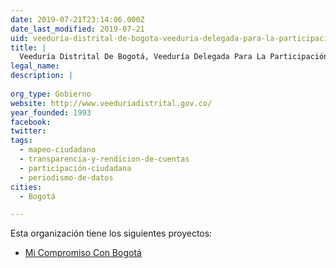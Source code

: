 ```yaml
---
date: 2019-07-21T23:14:06.000Z
date_last_modified: 2019-07-21
uid: veeduria-distrital-de-bogota-veeduria-delegada-para-la-participacion-y-los-programas-especiales
title: |
  Veeduría Distrital De Bogotá, Veeduría Delegada Para La Participación Y Los Programas Especiales
legal_name: 
description: |
  
org_type: Gobierno
website: http://www.veeduriadistrital.gov.co/
year_founded: 1993
facebook: 
twitter: 
tags:
  - mapeo-ciudadano
  - transparencia-y-rendicion-de-cuentas
  - participación-ciudadana
  - periodismo-de-datos
cities: 
  - Bogotá

---
```


Esta organización tiene los siguientes proyectos:

- [Mi Compromiso Con Bogotá](/proyectos/mi-compromiso-con-bogota)
